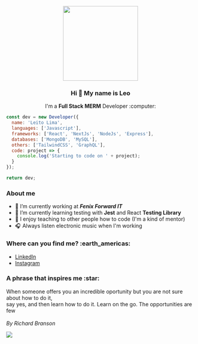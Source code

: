 <!-- ### Hi there 👋 -->

<p align="center">
  <img align="center" src="https://user-images.githubusercontent.com/52387095/123528752-5438b700-d6c0-11eb-8118-74bc2eda4532.png" width="200" height="200"/>
</p>
<h3 align="center">Hi 👋 My name is Leo</h3>
<p align="center">I'm a <strong>Full Stack MERM</strong> Developer :computer:</p>

```javascript
const dev = new Developer({
  name: 'Leito Lima',
  languages: ['Javascript'],
  frameworks: ['React', 'NextJs', 'NodeJs', 'Express'],
  databases: ['MongoDB', 'MySQL'],
  others: ['TailwindCSS', 'GraphQL'],
  code: project => {
    console.log('Starting to code on ' + project);
  }
});

return dev;
```

<h3>About me</h3>

- :telescope: I’m currently working at <strong><em>Fenix Forward IT</em></strong>
- :seedling: I’m currently learning testing with <strong>Jest</strong> and React <strong>Testing Library</strong>
- :blue_book: I enjoy teaching to other people how to code (I'm a kind of mentor)
- :headphones: Always listen electronic music when I'm working

<h3>Where can you find me? :earth_americas:</h3>
<ul>
  <li><a href="https://www.linkedin.com/in/leonel-lima/" target="_blank">LinkedIn</a></li>
  <li><a href="https://www.instagram.com/leytholima/" target="_blank">Instagram</a></li>
</ul>

<h3>A phrase that inspires me :star:</h3>
<p>When someone offers you an incredible oportunity but you are not sure about how to do it,<br/>
say yes, and then learn how to do it. Learn on the go. The opportunities are few<br/>
<br/>
<em>By Richard Branson</em>
</p>

<!--
**leitolima/leitolima** is a ✨ _special_ ✨ repository because its `README.md` (this file) appears on your GitHub profile.

Here are some ideas to get you started:

- 🔭 I’m currently working at Fenix Forward IT
- 🌱 I’m currently learning ...
- 👯 I’m looking to collaborate on ...
- 🤔 I’m looking for help with ...
- 💬 Ask me about ...
- 📫 How to reach me: ...
- 😄 Pronouns: ...
- ⚡ Fun fact: ...
-->

<img src="https://user-images.githubusercontent.com/52387095/123529125-d1b1f680-d6c3-11eb-9379-a36f1ddfb6f0.jpg"/>
